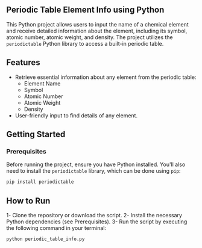 

## Periodic Table Element Info using Python

This Python project allows users to input the name of a chemical element and receive detailed information about the element, including its symbol, atomic number, atomic weight, and density. The project utilizes the `periodictable` Python library to access a built-in periodic table.

## Features

- Retrieve essential information about any element from the periodic table:
  - Element Name
  - Symbol
  - Atomic Number
  - Atomic Weight
  - Density
- User-friendly input to find details of any element.

## Getting Started

### Prerequisites

Before running the project, ensure you have Python installed. You'll also need to install the `periodictable` library, which can be done using `pip`:

```bash
pip install periodictable
```

## How to Run

1- Clone the repository or download the script.
2- Install the necessary Python dependencies (see Prerequisites).
3- Run the script by executing the following command in your terminal:
```bash
python periodic_table_info.py
```
